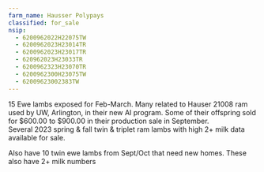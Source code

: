 ```yaml
---
farm_name: Hausser Polypays
classified: for_sale
nsip:
  - 6200962022H22075TW
  - 6200962023H23014TR
  - 6200962023H23017TR
  - 620962023H23033TR
  - 6200962323H23070TR
  - 6200962300H23075TW
  - 62009623002383TW 
---
```


15 Ewe lambs exposed  for Feb-March. Many related to Hauser 21008 ram used by UW, Arlington, in their new  AI program.  Some of their offspring sold for $600.00 to $900.00  in their production sale in September.  
Several 2023 spring & fall twin & triplet ram lambs with high 2+ milk data available for sale.

Also have 10 twin ewe lambs from Sept/Oct that need new homes.  These also have 2+ milk numbers
